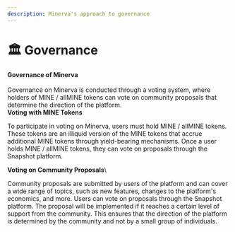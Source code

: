 ```yaml
---
description: Minerva's approach to governance
---
```


# 🏛 Governance

**Governance of Minerva**\
\
Governance on Minerva is conducted through a voting system, where holders of MINE / allMINE tokens can vote on community proposals that determine the direction of the platform.
\
**Voting with MINE Tokens**

To participate in voting on Minerva, users must hold MINE / allMINE tokens. These tokens are an illiquid version of the MINE tokens that accrue additional MINE tokens through yield-bearing mechanisms. Once a user holds MINE / allMINE tokens, they can vote on proposals through the Snapshot platform.


**Voting on Community Proposals**\

Community proposals are submitted by users of the platform and can cover a wide range of topics, such as new features, changes to the platform's economics, and more. Users can vote on proposals through the Snapshot platform. The proposal will be implemented if it reaches a certain level of support from the community. This ensures that the direction of the platform is determined by the community and not by a small group of individuals.

